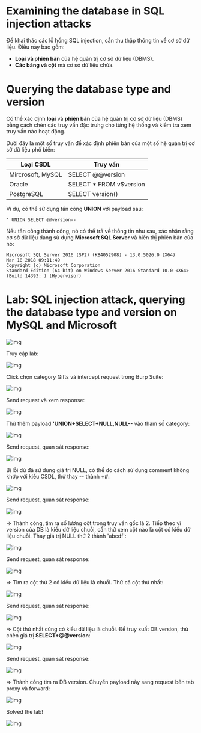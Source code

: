 # Examining the database in SQL injection attacks

Để khai thác các lỗ hổng SQL injection, cần thu thập thông tin về cơ sở dữ liệu. Điều này bao gồm:

- **Loại và phiên bản** của hệ quản trị cơ sở dữ liệu (DBMS).
- **Các bảng và cột** mà cơ sở dữ liệu chứa.

# Querying the database type and version

Có thể xác định **loại** và **phiên bản** của hệ quản trị cơ sở dữ liệu (DBMS) bằng cách chèn các truy vấn đặc trưng cho từng hệ thống và kiểm tra xem truy vấn nào hoạt động.

Dưới đây là một số truy vấn để xác định phiên bản của một số hệ quản trị cơ sở dữ liệu phổ biến:

| Loại CSDL         | Truy vấn                |
|-------------------|-------------------------|
| Mircrosoft, MySQL | SELECT @@version        |
| Oracle            | SELECT * FROM v$version |
| PostgreSQL        | SELECT version()        |

Ví dụ, có thể sử dụng tấn công **UNION** với payload sau:

    ' UNION SELECT @@version--

Nếu tấn công thành công, nó có thể trả về thông tin như sau, xác nhận rằng cơ sở dữ liệu đang sử dụng **Microsoft SQL Server** và hiển thị phiên bản của nó:

    Microsoft SQL Server 2016 (SP2) (KB4052908) - 13.0.5026.0 (X64)  
    Mar 18 2018 09:11:49  
    Copyright (c) Microsoft Corporation  
    Standard Edition (64-bit) on Windows Server 2016 Standard 10.0 <X64> (Build 14393: ) (Hypervisor)  

# Lab: SQL injection attack, querying the database type and version on MySQL and Microsoft

![img](69)

Truy cập lab: 

![img](70)

Click chọn category Gifts và intercept request trong Burp Suite: 

![img](71)

Send request và xem response: 

![img](72)

Thử thêm payload **'UNION+SELECT+NULL,NULL--** vào tham số category: 

![img](73)

Send request, quan sát response: 

![img](74)

Bị lỗi dù đã sử dụng giá trị NULL, có thể do cách sử dụng comment không khớp với kiểu CSDL, thử thay **--** thành **+#**: 

![img](75)

Send request, quan sát response: 

![img](76)

=> Thành công, tìm ra số lượng cột trong truy vấn gốc là 2. Tiếp theo vì version của DB là kiểu dữ liệu chuỗi, cần thử xem cột nào là cột có kiểu dữ liệu chuỗi. Thay giá trị NULL thứ 2 thành 'abcdf': 

![img](77)

Send request, quan sát response: 

![img](78)

=> Tìm ra cột thứ 2 có kiểu dữ liệu là chuỗi. Thử cả cột thứ nhất: 

![img](79)

Send request, quan sát response: 

![img](80)

=> Cột thứ nhất cũng có kiểu dữ liệu là chuỗi. Để truy xuất DB version, thử chèn giá trị **SELECT+@@version**: 

![img](81)

Send request, quan sát response: 

![img](82)

=> Thành công tìm ra DB version. Chuyển payload này sang request bên tab proxy và forward: 

![img](83)

Solved the lab!

![img](84)





